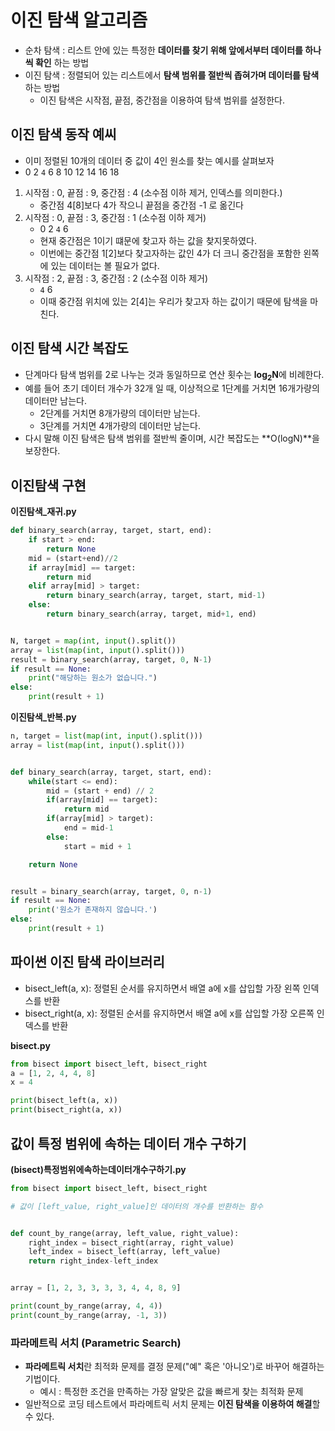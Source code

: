 # 이진 탐색 알고리즘

- 순차 탐색 : 리스트 안에 있는 특정한 **데이터를 찾기 위해 앞에서부터 데이터를 하나씩 확인** 하는 방법
- 이진 탐색 : 정렬되어 있는 리스트에서 **탐색 범위를 절반씩 좁혀가며 데이터를 탐색**하는 방법
  - 이진 탐색은 시작점, 끝점, 중간점을 이용하여 탐색 범위를 설정한다.

## 이진 탐색 동작 예씨

- 이미 정렬된 10개의 데이터 중 값이 4인 원소를 찾는 예시를 살펴보자
- 0 2 `4` 6 8 10 12 14 16 18

1. 시작점 : 0, 끝점 : 9, 중간점 : 4 (소수점 이하 제거, 인덱스를 의미한다.)
   - 중간점 4[8]보다 4가 작으니 끝점을 중간점 -1 로 옮긴다
2. 시작점 : 0, 끝점 : 3, 중간점 : 1 (소수점 이하 제거)
   - 0 2 `4` 6
   - 현재 중간점은 1이기 떄문에 찾고자 하는 값을 찾지못하였다.
   - 이번에는 중간점 1[2]보다 찾고자하는 값인 4가 더 크니 중간점을 포함한 왼쪽에 있는 데이터는 볼 필요가 없다.
3. 시작점 : 2, 끝점 : 3, 중간점 : 2 (소수점 이하 제거)
   - `4` 6
   - 이때 중간점 위치에 있는 2[4]는 우리가 찾고자 하는 값이기 때문에 탐색을 마친다.

## 이진 탐색 시간 복잡도

- 단계마다 탐색 범위를 2로 나누는 것과 동일하므로 연산 횟수는 **log<sub>2</sub>N**에 비례한다.
- 예를 들어 초기 데이터 개수가 32개 일 때, 이상적으로 1단계를 거치면 16개가량의 데이터만 남는다.
  - 2단계를 거치면 8개가량의 데이터만 남는다.
  - 3단계를 거치면 4개가량의 데이터만 남는다.
- 다시 말해 이진 탐색은 탐색 범위를 절반씩 줄이며, 시간 복잡도는 **O(logN)**을 보장한다.

## 이진탐색 구현

**이진탐색\_재귀.py**

```py
def binary_search(array, target, start, end):
    if start > end:
        return None
    mid = (start+end)//2
    if array[mid] == target:
        return mid
    elif array[mid] > target:
        return binary_search(array, target, start, mid-1)
    else:
        return binary_search(array, target, mid+1, end)


N, target = map(int, input().split())
array = list(map(int, input().split()))
result = binary_search(array, target, 0, N-1)
if result == None:
    print("해당하는 원소가 없습니다.")
else:
    print(result + 1)

```

**이진탐색_반복.py**

```py
n, target = list(map(int, input().split()))
array = list(map(int, input().split()))


def binary_search(array, target, start, end):
    while(start <= end):
        mid = (start + end) // 2
        if(array[mid] == target):
            return mid
        if(array[mid] > target):
            end = mid-1
        else:
            start = mid + 1

    return None


result = binary_search(array, target, 0, n-1)
if result == None:
    print('원소가 존재하지 않습니다.')
else:
    print(result + 1)

```

## 파이썬 이진 탐색 라이브러리

- bisect_left(a, x): 정렬된 순서를 유지하면서 배열 a에 x를 삽입할 가장 왼쪽 인덱스를 반환
- bisect_right(a, x): 정렬된 순서를 유지하면서 배열 a에 x를 삽입할 가장 오른쪽 인덱스를 반환

**bisect.py**

```py
from bisect import bisect_left, bisect_right
a = [1, 2, 4, 4, 8]
x = 4

print(bisect_left(a, x))
print(bisect_right(a, x))

```

## 값이 특정 범위에 속하는 데이터 개수 구하기

**(bisect)특정범위에속하는데이터개수구하기.py**

```py
from bisect import bisect_left, bisect_right

# 값이 [left_value, right_value]인 데이터의 개수를 반환하는 함수


def count_by_range(array, left_value, right_value):
    right_index = bisect_right(array, right_value)
    left_index = bisect_left(array, left_value)
    return right_index-left_index


array = [1, 2, 3, 3, 3, 3, 4, 4, 8, 9]

print(count_by_range(array, 4, 4))
print(count_by_range(array, -1, 3))

```
### 파라메트릭 서치 (Parametric Search)
- **파라메트릭 서치**란 최적화 문제를 결정 문제("예" 혹은 '아니오')로 바꾸어 해결하는 기법이다.
  - 예시 : 특정한 조건을 만족하는 가장 알맞은 값을 빠르게 찾는 최적화 문제
- 일반적으로 코딩 테스트에서 파라메트릭 서치 문제는 **이진 탐색을 이용하여 해결**할 수 있다.
